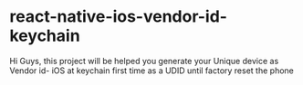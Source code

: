 # react-native-ios-vendor-id-keychain
Hi Guys, this project will be helped you generate your Unique device as Vendor id- iOS at keychain first time as a UDID until factory reset the phone
